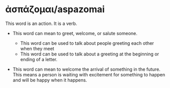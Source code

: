 # ἀσπάζομαι/aspazomai 
This word is an action. It is a verb.

* This word can mean to greet, welcome, or salute someone.
    * This word can be used to talk about people greeting each other when they meet
    * This word can be used to talk about a greeting at the beginning or ending of a letter. 


* This word can mean to welcome the arrival of something in the future. This means a person is waiting with excitement for something to happen and will be happy when it happens.
